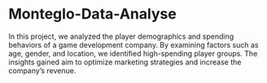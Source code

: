 # Monteglo-Data-Analyse
In this project, we analyzed the player demographics and spending behaviors of a game development company. By examining factors such as age, gender, and location, we identified high-spending player groups. The insights gained aim to optimize marketing strategies and increase the company’s revenue.
